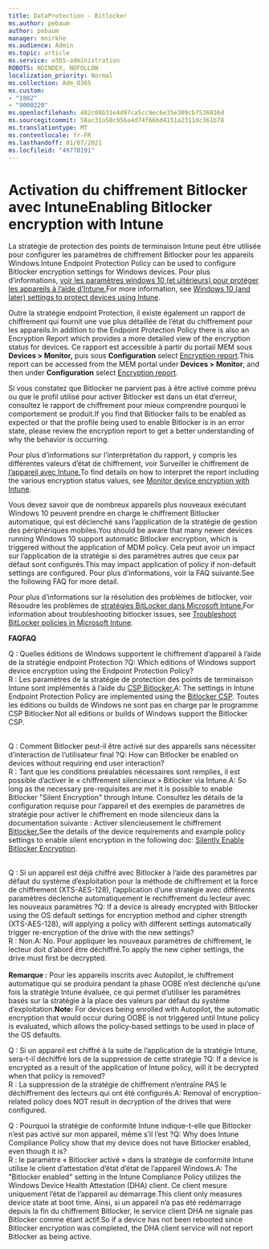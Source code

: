 ```yaml
---
title: DataProtection - Bitlocker
ms.author: pebaum
author: pebaum
manager: mnirkhe
ms.audience: Admin
ms.topic: article
ms.service: o365-administration
ROBOTS: NOINDEX, NOFOLLOW
localization_priority: Normal
ms.collection: Adm_O365
ms.custom:
- "1802"
- "9000220"
ms.openlocfilehash: 482c08b31e4d97ca5cc9ec6e35e309cb7536036d
ms.sourcegitcommit: 58ac31a58c956a4d74f66bd4151a2311dc361b78
ms.translationtype: MT
ms.contentlocale: fr-FR
ms.lasthandoff: 01/07/2021
ms.locfileid: "49778191"
---
```

# <a name="enabling-bitlocker-encryption-with-intune"></a><span data-ttu-id="c50c7-102">Activation du chiffrement Bitlocker avec Intune</span><span class="sxs-lookup"><span data-stu-id="c50c7-102">Enabling Bitlocker encryption with Intune</span></span>

<span data-ttu-id="c50c7-103">La stratégie de protection des points de terminaison Intune peut être utilisée pour configurer les paramètres de chiffrement Bitlocker pour les appareils Windows.</span><span class="sxs-lookup"><span data-stu-id="c50c7-103">Intune Endpoint Protection Policy can be used to configure Bitlocker encryption settings for Windows devices.</span></span> <span data-ttu-id="c50c7-104">Pour plus d’informations, [voir les paramètres windows 10 (et ultérieurs) pour protéger les appareils à l’aide d’Intune.](https://docs.microsoft.com/intune/endpoint-protection-windows-10#windows-encryption)</span><span class="sxs-lookup"><span data-stu-id="c50c7-104">For more information, see [Windows 10 (and later) settings to protect devices using Intune](https://docs.microsoft.com/intune/endpoint-protection-windows-10#windows-encryption).</span></span>

<span data-ttu-id="c50c7-105">Outre la stratégie endpoint Protection, il existe également un rapport de chiffrement qui fournit une vue plus détaillée de l’état du chiffrement pour les appareils.</span><span class="sxs-lookup"><span data-stu-id="c50c7-105">In addition to the Endpoint Protection Policy there is also an Encryption Report which provides a more detailed view of the encryption status for devices.</span></span> <span data-ttu-id="c50c7-106">Ce rapport est accessible à partir du portail MEM sous **Devices > Monitor,** puis sous **Configuration** select [Encryption report](https://endpoint.microsoft.com/#blade/Microsoft_Intune_DeviceSettings/DevicesMonitorMenu/encryptionReport).</span><span class="sxs-lookup"><span data-stu-id="c50c7-106">This report can be accessed from the MEM portal under **Devices > Monitor**, and then under **Configuration** select [Encryption report](https://endpoint.microsoft.com/#blade/Microsoft_Intune_DeviceSettings/DevicesMonitorMenu/encryptionReport).</span></span>

<span data-ttu-id="c50c7-107">Si vous constatez que Bitlocker ne parvient pas à être activé comme prévu ou que le profil utilisé pour activer Bitlocker est dans un état d’erreur, consultez le rapport de chiffrement pour mieux comprendre pourquoi le comportement se produit.</span><span class="sxs-lookup"><span data-stu-id="c50c7-107">If you find that Bitlocker fails to be enabled as expected or that the profile being used to enable Bitlocker is in an error state, please review the encryption report to get a better understanding of why the behavior is occurring.</span></span>

<span data-ttu-id="c50c7-108">Pour plus d’informations sur l’interprétation du rapport, y compris les différentes valeurs d’état de chiffrement, voir Surveiller le chiffrement de [l’appareil avec Intune.](https://docs.microsoft.com/mem/intune/protect/encryption-monitor)</span><span class="sxs-lookup"><span data-stu-id="c50c7-108">To find details on how to interpret the report including the various encryption status values, see [Monitor device encryption with Intune](https://docs.microsoft.com/mem/intune/protect/encryption-monitor).</span></span>

<span data-ttu-id="c50c7-109">Vous devez savoir que de nombreux appareils plus nouveaux exécutant Windows 10 peuvent prendre en charge le chiffrement Bitlocker automatique, qui est déclenché sans l’application de la stratégie de gestion des périphériques mobiles.</span><span class="sxs-lookup"><span data-stu-id="c50c7-109">You should be aware that many newer devices running Windows 10 support automatic Bitlocker encryption, which is triggered without the application of MDM policy.</span></span> <span data-ttu-id="c50c7-110">Cela peut avoir un impact sur l’application de la stratégie si des paramètres autres que ceux par défaut sont configurés.</span><span class="sxs-lookup"><span data-stu-id="c50c7-110">This may impact application of policy if non-default settings are configured.</span></span> <span data-ttu-id="c50c7-111">Pour plus d’informations, voir la FAQ suivante.</span><span class="sxs-lookup"><span data-stu-id="c50c7-111">See the following FAQ for more detail.</span></span>

<span data-ttu-id="c50c7-112">Pour plus d’informations sur la résolution des problèmes de bitlocker, voir Résoudre les problèmes de [stratégies BitLocker dans Microsoft Intune.](https://docs.microsoft.com/intune/protect/troubleshoot-bitlocker-policies)</span><span class="sxs-lookup"><span data-stu-id="c50c7-112">For information about troubleshooting bitlocker issues, see [Troubleshoot BitLocker policies in Microsoft Intune](https://docs.microsoft.com/intune/protect/troubleshoot-bitlocker-policies).</span></span>
 
 
<span data-ttu-id="c50c7-113">**FAQ**</span><span class="sxs-lookup"><span data-stu-id="c50c7-113">**FAQ**</span></span>

<span data-ttu-id="c50c7-114">Q : Quelles éditions de Windows supportent le chiffrement d’appareil à l’aide de la stratégie endpoint Protection ?</span><span class="sxs-lookup"><span data-stu-id="c50c7-114">Q: Which editions of Windows support device encryption using the Endpoint Protection Policy?</span></span><br>
<span data-ttu-id="c50c7-115">R : Les paramètres de la stratégie de protection des points de terminaison Intune sont implémentés à l’aide du [CSP Bitlocker.](https://docs.microsoft.com/windows/client-management/mdm/bitlocker-csp)</span><span class="sxs-lookup"><span data-stu-id="c50c7-115">A: The settings in Intune Endpoint Protection Policy are implemented using the [Bitlocker CSP](https://docs.microsoft.com/windows/client-management/mdm/bitlocker-csp).</span></span> <span data-ttu-id="c50c7-116">Toutes les éditions ou builds de Windows ne sont pas en charge par le programme CSP Bitlocker.</span><span class="sxs-lookup"><span data-stu-id="c50c7-116">Not all editions or builds of Windows support the Bitlocker CSP.</span></span> <br><br>

<span data-ttu-id="c50c7-117">Q : Comment Bitlocker peut-il être activé sur des appareils sans nécessiter d’interaction de l’utilisateur final ?</span><span class="sxs-lookup"><span data-stu-id="c50c7-117">Q: How can Bitlocker be enabled on devices without requiring end user interaction?</span></span><br>
<span data-ttu-id="c50c7-118">R : Tant que les conditions préalables nécessaires sont remplies, il est possible d’activer le « chiffrement silencieux » Bitlocker via Intune.</span><span class="sxs-lookup"><span data-stu-id="c50c7-118">A: So long as the necessary pre-requisites are met it is possible to enable Bitlocker "Silent Encryption" through Intune.</span></span> <span data-ttu-id="c50c7-119">Consultez les détails de la configuration requise pour l’appareil et des exemples de paramètres de stratégie pour activer le chiffrement en mode silencieux dans la documentation suivante : Activer silencieusement le chiffrement [Bitlocker.](https://docs.microsoft.com/mem/intune/protect/encrypt-devices#silently-enable-bitlocker-on-devices)</span><span class="sxs-lookup"><span data-stu-id="c50c7-119">See the details of the device requirements and example policy settings to enable silent encryption in the following doc: [Silently Enable Bitlocker Encryption](https://docs.microsoft.com/mem/intune/protect/encrypt-devices#silently-enable-bitlocker-on-devices).</span></span> <br><br>

<span data-ttu-id="c50c7-120">Q : Si un appareil est déjà chiffré avec Bitlocker à l’aide des paramètres par défaut du système d’exploitation pour la méthode de chiffrement et la force de chiffrement (XTS-AES-128), l’application d’une stratégie avec différents paramètres déclenche automatiquement le rechiffrement du lecteur avec les nouveaux paramètres ?</span><span class="sxs-lookup"><span data-stu-id="c50c7-120">Q: If a device is already encrypted with Bitlocker using the OS default settings for encryption method and cipher strength (XTS-AES-128), will applying a policy with different settings automatically trigger re-encryption of the drive with the new settings?</span></span><br>
<span data-ttu-id="c50c7-121">R : Non.</span><span class="sxs-lookup"><span data-stu-id="c50c7-121">A: No.</span></span> <span data-ttu-id="c50c7-122">Pour appliquer les nouveaux paramètres de chiffrement, le lecteur doit d’abord être déchiffré.</span><span class="sxs-lookup"><span data-stu-id="c50c7-122">To apply the new cipher settings, the drive must first be decrypted.</span></span><br><br>
<span data-ttu-id="c50c7-123">**Remarque :** Pour les appareils inscrits avec Autopilot, le chiffrement automatique qui se produira pendant la phase OOBE n’est déclenché qu’une fois la stratégie Intune évaluée, ce qui permet d’utiliser les paramètres basés sur la stratégie à la place des valeurs par défaut du système d’exploitation.</span><span class="sxs-lookup"><span data-stu-id="c50c7-123">**Note:** For devices being enrolled with Autopilot, the automatic encryption that would occur during OOBE is not triggered until Intune policy is evaluated, which allows the policy-based settings to be used in place of the OS defaults.</span></span>
 
<span data-ttu-id="c50c7-124">Q : Si un appareil est chiffré à la suite de l’application de la stratégie Intune, sera-t-il déchiffré lors de la suppression de cette stratégie ?</span><span class="sxs-lookup"><span data-stu-id="c50c7-124">Q: If a device is encrypted as a result of the  application of Intune policy, will it be decrypted when that policy is removed?</span></span><br>
<span data-ttu-id="c50c7-125">R : La suppression de la stratégie de chiffrement n’entraîne PAS le déchiffrement des lecteurs qui ont été configurés.</span><span class="sxs-lookup"><span data-stu-id="c50c7-125">A: Removal of encryption-related policy does NOT result in decryption of the drives that were configured.</span></span>
 
<span data-ttu-id="c50c7-126">Q : Pourquoi la stratégie de conformité Intune indique-t-elle que Bitlocker n’est pas activé sur mon appareil, même s’il l’est ?</span><span class="sxs-lookup"><span data-stu-id="c50c7-126">Q: Why does Intune Compliance Policy show that my device does not have Bitlocker enabled, even though it is?</span></span><br>
<span data-ttu-id="c50c7-127">R : le paramètre « Bitlocker activé » dans la stratégie de conformité Intune utilise le client d’attestation d’état d’état de l’appareil Windows.</span><span class="sxs-lookup"><span data-stu-id="c50c7-127">A: The "Bitlocker enabled" setting in the Intune Compliance Policy utilizes the Windows Device Health Attestation  (DHA) client.</span></span> <span data-ttu-id="c50c7-128">Ce client mesure uniquement l’état de l’appareil au démarrage.</span><span class="sxs-lookup"><span data-stu-id="c50c7-128">This client only measures device state at boot time.</span></span> <span data-ttu-id="c50c7-129">Ainsi, si un appareil n’a pas été redémarrage depuis la fin du chiffrement Bitlocker, le service client DHA ne signale pas Bitlocker comme étant actif.</span><span class="sxs-lookup"><span data-stu-id="c50c7-129">So if a device has not been rebooted since Bitlocker encryption was completed, the DHA client service will not report Bitlocker as being active.</span></span>
 
 